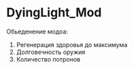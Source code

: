 # DyingLight_Mod

Обьеденение модоа:
1. Регенерация здоровья до максимума
2. Долговечность оружия
3. Количество потронов
